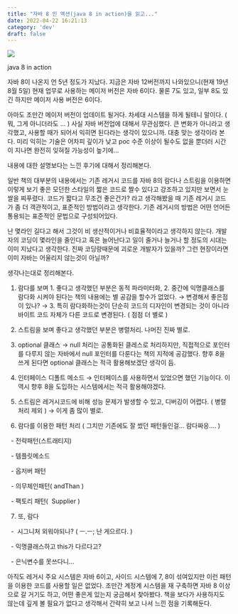 ```yaml
---
title: "자바 8 인 액션(java 8 in action)을 읽고..."
date: 2022-04-22 16:21:13
category: 'dev'
draft: false
---
```


![](https://blog.kakaocdn.net/dn/bhF6Vs/btqxgzXXgem/xP2AEprucSjd5pSoyzqnCK/img.jpg)

java 8 in action

자바 8이 나온지 언 5년 정도가 지났다. 지금은 자바 12버전까지 나와있으니(현재 19년 8월 5일) 현재 업무로 사용하는 메이저 버전은 자바 6이다. 물론 7도 있고, 일부 8도 있긴 하지만 메이저 사용 버전은 6이다. 

아마도 조만간 메이저 버전이 업데이트 될거다. 차세대 시스템을 하게 될테니 말이다. ( 뭐, 그게 아니더라도 ... ) 사실 자바 버전업에 대해서 무관심했다. 큰 변화가 아니라고 생각했고, 사용할 때가 되어서 익히면 된다라는 생각이 있으니까. 대충 맞는 생각이라 본다. 미리 익히는 기술은 어차피 깊이가 낮고 poc 수준 이상이 될수도 없을 뿐더러 시간이 지나면 완전히 잊혀질 가능성이 높기에... 

내용에 대한 설명보다는 느낀 후기에 대해서 정리해본다. 

일반 책의 대부분의 내용에서는 기존 레거시 코드를 자바 8의 람다나 스트림을 이용하면 이렇게 보기 좋은 모던한 스타일의 짧은 코드로 짤수 있다고 강조하고 있지만 보면서 눈쌀을 찌푸렸다. 코드가 짧다고 무조건 좋은건가? 라고 생각해봤을 때 기존 레거시 코드가 좀 더 객관적이고, 표준적인 방법이라고 생각한다. 기존 레거시의 방법은 어떤 언어든 통용되는 표준적인 문법으로 구성되어있다. 

난 몇라인 길다고 해서 그것이 비 생산적이거나 비효율적이라고 생각하지 않는다. 개발자의 코딩이 몇라인을 줄인다고 혹은 늘어난다고 일이 줄거나 늘거나 할 정도의 시대는 이미 지났다고 생각한다. 진짜 코딩량때문에 괴로운 개발자가 있을까? 그런 현장이라면 이미 자바는 어울리지 않는것이 아닐까?

생각나는대로 정리해본다.

1) 람다를 보며 1. 좋다고 생각했던 부분은 동적 파라미터화, 2. 중간에 익명클래스를 람다화 시켜야 된다는 책의 내용에는 별 공감을 할수가 없었다. → 변경해서 좋은점이 있나? → 3. 특히 람다화하는것이 단순히 코드의 디자인이 변경되는 것이 아니라 바이트 코드 자체가 다른 코드로 변경된다. ( 점점 더 별로 ) 

2) 스트림을 보며 좋다고 생각했던 부분은 병렬처리. 나머진 진짜 별로.

3) optional 클래스 → null 처리는 공통화된 클레스로 처리하지만, 직접적으로 포인터를 다루지 않는 자바에서 null 포인터를 다룬다는 책의 지적에 공감했다. 향후 8을 쓰게 된다면 optional 클래스는 적극 활용해보겠단 생각이 듬.

4) 인터페이스 디폴트 메소드 → 인터페이스를 사용하면서 있었으면 했던 기능이다. 이 역시 향후 8을 도입하는 시스템에서는 적극 활용해야겠다. 

5) 스트림은 레거시코드에 비해 성능 문제가 발생할 수 있고, 디버깅이 어렵다. ( 병렬처리 제외 ) → 이게 좀 많이 별로.

6) 람다를 이용한 패턴 처리 ( 그치만 기존에도 잘 썼던 패턴들인걸... 람다짜응.... )

  - 전략패턴(스트래티지)

  - 템플릿메소드

  - 옵저버 패턴

  - 의무체인패턴( andThan ) 

  - 팩토리 패턴(  Supplier )

7) 또, 람다

  -  시그니처 외워야되나? ( ㅡ.ㅡ; 난 게으르다. )

  - 익명클래스하고 this가 다르다고?

  - 은닉변수를 못쓰다니...

아직도 레거시 주요 시스템은 자바 6이고, 사이드 시스템에 7, 8이 섞여있지만 이런 패턴을 이용한 코드를 사용할 일은 없었다. 조만간 계정계 시스템을 재 구축하면 자바 8 이상으로 갈 거기도 하고, 어떤 좋은게 있는지 궁금해서 찾아봤다. 책을 보다가 사용하지도 않는데 깊게 볼 필요가 없다고 생각해서 간략히 보고 나서 느낀 점을 기록해둔다.
